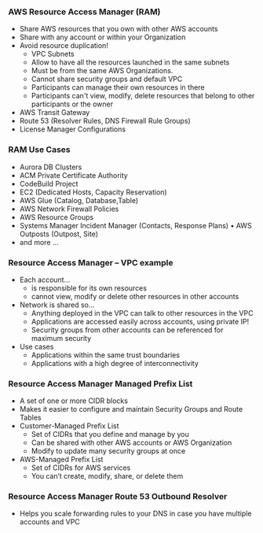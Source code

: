 ### AWS Resource Access Manager (RAM)

- Share AWS resources that you own with other AWS accounts
- Share with any account or within your Organization
- Avoid resource duplication!
  - VPC Subnets
  - Allow to have all the resources launched in the same subnets
  - Must be from the same AWS Organizations.
  - Cannot share security groups and default VPC
  - Participants can manage their own resources in there
  - Participants can't view, modify, delete resources that belong to other participants or the owner
- AWS Transit Gateway
- Route 53 (Resolver Rules, DNS Firewall Rule Groups)
- License Manager Configurations

### RAM Use Cases

- Aurora DB Clusters
- ACM Private Certificate Authority
- CodeBuild Project
- EC2 (Dedicated Hosts, Capacity Reservation)
- AWS Glue (Catalog, Database,Table)
- AWS Network Firewall Policies
- AWS Resource Groups
- Systems Manager Incident Manager (Contacts, Response Plans) • AWS Outposts (Outpost, Site)
- and more …

### Resource Access Manager – VPC example

- Each account...
  - is responsible for its own resources
  - cannot view, modify or delete other resources in other accounts
- Network is shared so...
  - Anything deployed in the VPC can talk to other resources in the VPC
  - Applications are accessed easily across accounts, using private IP!
  - Security groups from other accounts can be referenced for maximum security
- Use cases
  - Applications within the same trust boundaries
  - Applications with a high degree of interconnectivity

### Resource Access Manager Managed Prefix List

- A set of one or more CIDR blocks
- Makes it easier to configure and maintain Security Groups and Route Tables
- Customer-Managed Prefix List
  - Set of CIDRs that you define and manage by you
  - Can be shared with other AWS accounts or AWS Organization
  - Modify to update many security groups at once
- AWS-Managed Prefix List
  - Set of CIDRs for AWS services
  - You can’t create, modify, share, or delete them

### Resource Access Manager Route 53 Outbound Resolver

- Helps you scale forwarding rules to your DNS in case you have multiple accounts and VPC